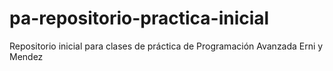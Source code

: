 # pa-repositorio-practica-inicial
Repositorio inicial para clases de práctica de Programación Avanzada
Erni y Mendez

